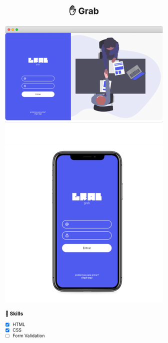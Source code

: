 
<h1 align="center">✋ Grab </h1>

<div align="center">
    <img src="design/mockup.desktop.png">
    <img width="700px" src="design/mockup.cellphone.png">
</div>

### 🎉 Skills

- [X] HTML
- [X] CSS
- [ ]  Form Validation
